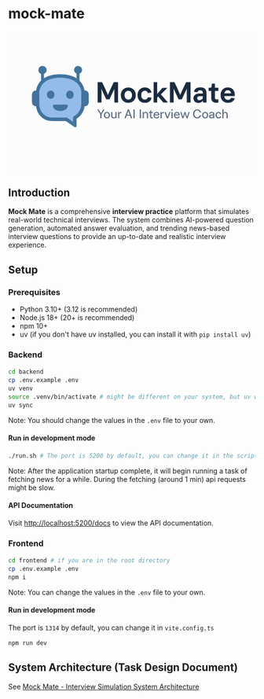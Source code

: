 # mock-mate

![mock-mate icon](./mock-mate-icon.png)

## Introduction

**Mock Mate** is a comprehensive **interview practice** platform that simulates real-world technical interviews. The system combines AI-powered question generation, automated answer evaluation, and trending news-based interview questions to provide an up-to-date and realistic interview experience.

## Setup

### Prerequisites

- Python 3.10+ (3.12 is recommended)
- Node.js 18+ (20+ is recommended)
- npm 10+
- uv (if you don't have uv installed, you can install it with `pip install uv`)

### Backend

```bash
cd backend
cp .env.example .env
uv venv
source .venv/bin/activate # might be different on your system, but uv will tell you the correct command
uv sync
```

Note: You should change the values in the `.env` file to your own.

#### Run in development mode

```bash
./run.sh # The port is 5200 by default, you can change it in the script
```
Note: After the application startup complete, it will begin running a task of fetching news for a while.
During the fetching (around 1 min) api requests might be slow.

#### API Documentation

Visit [http://localhost:5200/docs](http://localhost:5200/docs) to view the API documentation.

### Frontend

```bash
cd frontend # if you are in the root directory
cp .env.example .env
npm i
```

Note: You can change the values in the `.env` file to your own.

#### Run in development mode

The port is `1314` by default, you can change it in `vite.config.ts`

```bash
npm run dev
```

## System Architecture (Task Design Document)

See [Mock Mate - Interview Simulation System Architecture](https://github.com/CUinspace233/mock-mate/wiki/Mock-Mate-%E2%80%90-Interview-Simulation-System-Architecture)
